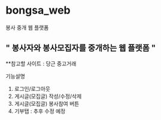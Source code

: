 # bongsa_web
봉사 중개 웹 플랫폼

## " 봉사자와 봉사모집자를 중개하는 웹 플랫폼 "
**참고할 사이트 : 당근 중고거래

기능설명
1. 로그인/로그아웃
2. 게시글(모집글) 작성/수정/삭제
3. 게시글(모집글) 봉사참여 버튼
4. 기부탭 : 추후 수정 예정
